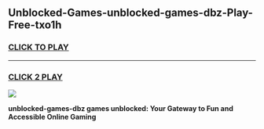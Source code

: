 
## Unblocked-Games-unblocked-games-dbz-Play-Free-txo1h
<h3>
<a href="https://premium76.site?title=unblocked-games-dbz&ref=10A">CLICK TO PLAY</a></h3>
<hr>

<h3>
<a href="https://premium76.site?title=unblocked-games-dbz&ref=10A">CLICK 2 PLAY</a>
  
</h3>

<a href="https://premium76.site?title=unblocked-games-dbz&ref=10A"><img src="https://clearcache.store/games.png"></a>


**unblocked-games-dbz games unblocked: Your Gateway to Fun and Accessible Online Gaming**
